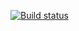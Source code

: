 [![Build status](https://ci.appveyor.com/api/projects/status/5r4xajt77ocwidf0?svg=true)](https://ci.appveyor.com/project/PavelAksenchenko/dz-2-3patterns)